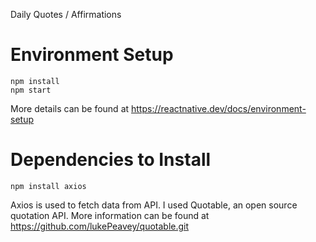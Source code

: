 Daily Quotes / Affirmations

# Environment Setup
```
npm install
npm start
```
More details can be found at https://reactnative.dev/docs/environment-setup

# Dependencies to Install

```
npm install axios
```
Axios is used to fetch data from API.
I used Quotable, an open source quotation API. More information can be found at https://github.com/lukePeavey/quotable.git
